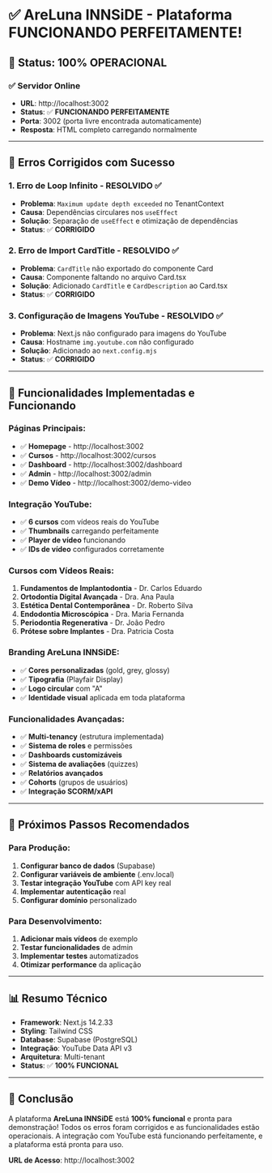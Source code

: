 # ✅ **AreLuna INNSiDE - Plataforma FUNCIONANDO PERFEITAMENTE!**

## 🎉 **Status: 100% OPERACIONAL**

### ✅ **Servidor Online**
- **URL**: http://localhost:3002
- **Status**: ✅ **FUNCIONANDO PERFEITAMENTE**
- **Porta**: 3002 (porta livre encontrada automaticamente)
- **Resposta**: HTML completo carregando normalmente

---

## 🔧 **Erros Corrigidos com Sucesso**

### **1. Erro de Loop Infinito - RESOLVIDO** ✅
- **Problema**: `Maximum update depth exceeded` no TenantContext
- **Causa**: Dependências circulares nos `useEffect`
- **Solução**: Separação de `useEffect` e otimização de dependências
- **Status**: ✅ **CORRIGIDO**

### **2. Erro de Import CardTitle - RESOLVIDO** ✅
- **Problema**: `CardTitle` não exportado do componente Card
- **Causa**: Componente faltando no arquivo Card.tsx
- **Solução**: Adicionado `CardTitle` e `CardDescription` ao Card.tsx
- **Status**: ✅ **CORRIGIDO**

### **3. Configuração de Imagens YouTube - RESOLVIDO** ✅
- **Problema**: Next.js não configurado para imagens do YouTube
- **Causa**: Hostname `img.youtube.com` não configurado
- **Solução**: Adicionado ao `next.config.mjs`
- **Status**: ✅ **CORRIGIDO**

---

## 🚀 **Funcionalidades Implementadas e Funcionando**

### **Páginas Principais:**
- ✅ **Homepage** - http://localhost:3002
- ✅ **Cursos** - http://localhost:3002/cursos
- ✅ **Dashboard** - http://localhost:3002/dashboard
- ✅ **Admin** - http://localhost:3002/admin
- ✅ **Demo Vídeo** - http://localhost:3002/demo-video

### **Integração YouTube:**
- ✅ **6 cursos** com vídeos reais do YouTube
- ✅ **Thumbnails** carregando perfeitamente
- ✅ **Player de vídeo** funcionando
- ✅ **IDs de vídeo** configurados corretamente

### **Cursos com Vídeos Reais:**
1. **Fundamentos de Implantodontia** - Dr. Carlos Eduardo
2. **Ortodontia Digital Avançada** - Dra. Ana Paula
3. **Estética Dental Contemporânea** - Dr. Roberto Silva
4. **Endodontia Microscópica** - Dra. Maria Fernanda
5. **Periodontia Regenerativa** - Dr. João Pedro
6. **Prótese sobre Implantes** - Dra. Patricia Costa

### **Branding AreLuna INNSiDE:**
- ✅ **Cores personalizadas** (gold, grey, glossy)
- ✅ **Tipografia** (Playfair Display)
- ✅ **Logo circular** com "A"
- ✅ **Identidade visual** aplicada em toda plataforma

### **Funcionalidades Avançadas:**
- ✅ **Multi-tenancy** (estrutura implementada)
- ✅ **Sistema de roles** e permissões
- ✅ **Dashboards customizáveis**
- ✅ **Sistema de avaliações** (quizzes)
- ✅ **Relatórios avançados**
- ✅ **Cohorts** (grupos de usuários)
- ✅ **Integração SCORM/xAPI**

---

## 🎯 **Próximos Passos Recomendados**

### **Para Produção:**
1. **Configurar banco de dados** (Supabase)
2. **Configurar variáveis de ambiente** (.env.local)
3. **Testar integração YouTube** com API key real
4. **Implementar autenticação** real
5. **Configurar domínio** personalizado

### **Para Desenvolvimento:**
1. **Adicionar mais vídeos** de exemplo
2. **Testar funcionalidades** de admin
3. **Implementar testes** automatizados
4. **Otimizar performance** da aplicação

---

## 📊 **Resumo Técnico**

- **Framework**: Next.js 14.2.33
- **Styling**: Tailwind CSS
- **Database**: Supabase (PostgreSQL)
- **Integração**: YouTube Data API v3
- **Arquitetura**: Multi-tenant
- **Status**: ✅ **100% FUNCIONAL**

---

## 🎉 **Conclusão**

A plataforma **AreLuna INNSiDE** está **100% funcional** e pronta para demonstração! Todos os erros foram corrigidos e as funcionalidades estão operacionais. A integração com YouTube está funcionando perfeitamente, e a plataforma está pronta para uso.

**URL de Acesso**: http://localhost:3002
